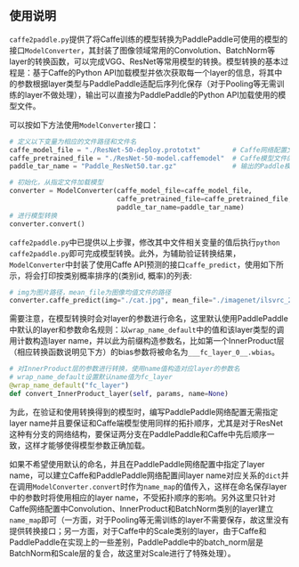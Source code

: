 ## 使用说明

`caffe2paddle.py`提供了将Caffe训练的模型转换为PaddlePaddle可使用的模型的接口`ModelConverter`，其封装了图像领域常用的Convolution、BatchNorm等layer的转换函数，可以完成VGG、ResNet等常用模型的转换。模型转换的基本过程是：基于Caffe的Python API加载模型并依次获取每一个layer的信息，将其中的参数根据layer类型与PaddlePaddle适配后序列化保存（对于Pooling等无需训练的layer不做处理），输出可以直接为PaddlePaddle的Python API加载使用的模型文件。

可以按如下方法使用`ModelConverter`接口：

```python
# 定义以下变量为相应的文件路径和文件名
caffe_model_file = "./ResNet-50-deploy.prototxt"        # Caffe网络配置文件的路径
caffe_pretrained_file = "./ResNet-50-model.caffemodel"  # Caffe模型文件的路径
paddle_tar_name = "Paddle_ResNet50.tar.gz"              # 输出的Paddle模型的文件名

# 初始化，从指定文件加载模型
converter = ModelConverter(caffe_model_file=caffe_model_file,
                           caffe_pretrained_file=caffe_pretrained_file,
                           paddle_tar_name=paddle_tar_name)
# 进行模型转换
converter.convert()
```

`caffe2paddle.py`中已提供以上步骤，修改其中文件相关变量的值后执行`python caffe2paddle.py`即可完成模型转换。此外，为辅助验证转换结果，`ModelConverter`中封装了使用Caffe API预测的接口`caffe_predict`，使用如下所示，将会打印按类别概率排序的(类别id, 概率)的列表:

```python
# img为图片路径，mean_file为图像均值文件的路径
converter.caffe_predict(img="./cat.jpg", mean_file="./imagenet/ilsvrc_2012_mean.npy")
```

需要注意，在模型转换时会对layer的参数进行命名，这里默认使用PaddlePaddle中默认的layer和参数命名规则：以`wrap_name_default`中的值和该layer类型的调用计数构造layer name，并以此为前缀构造参数名，比如第一个InnerProduct层（相应转换函数说明见下方）的bias参数将被命名为`___fc_layer_0__.wbias`。

```python
# 对InnerProduct层的参数进行转换，使用name值构造对应layer的参数名
# wrap_name_default设置默认name值为fc_layer
@wrap_name_default("fc_layer")
def convert_InnerProduct_layer(self, params, name=None)
```

为此，在验证和使用转换得到的模型时，编写PaddlePaddle网络配置无需指定layer name并且要保证和Caffe端模型使用同样的拓扑顺序，尤其是对于ResNet这种有分支的网络结构，要保证两分支在PaddlePaddle和Caffe中先后顺序一致，这样才能够使得模型参数正确加载。

如果不希望使用默认的命名，并且在PaddlePaddle网络配置中指定了layer name，可以建立Caffe和PaddlePaddle网络配置间layer name对应关系的`dict`并在调用`ModelConverter.convert`时作为`name_map`的值传入，这样在命名保存layer中的参数时将使用相应的layer name，不受拓扑顺序的影响。另外这里只针对Caffe网络配置中Convolution、InnerProduct和BatchNorm类别的layer建立`name_map`即可（一方面，对于Pooling等无需训练的layer不需要保存，故这里没有提供转换接口；另一方面，对于Caffe中的Scale类别的layer，由于Caffe和PaddlePaddle在实现上的一些差别，PaddlePaddle中的batch_norm层是BatchNorm和Scale层的复合，故这里对Scale进行了特殊处理）。
